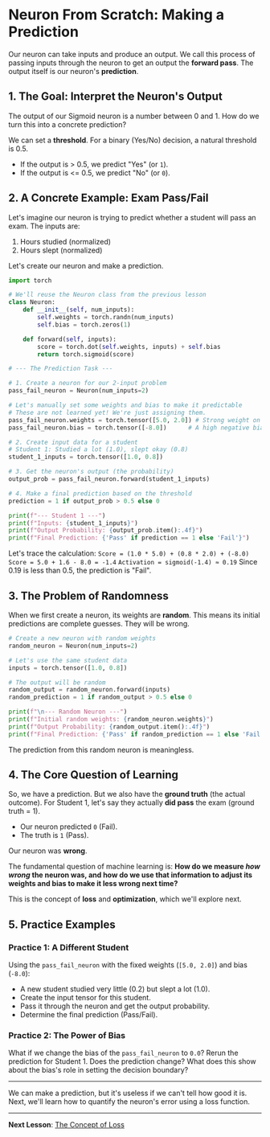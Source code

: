 # Neuron From Scratch: Making a Prediction

Our neuron can take inputs and produce an output. We call this process of passing inputs through the neuron to get an output the **forward pass**. The output itself is our neuron's **prediction**.

## 1. The Goal: Interpret the Neuron's Output

The output of our Sigmoid neuron is a number between 0 and 1. How do we turn this into a concrete prediction?

We can set a **threshold**. For a binary (Yes/No) decision, a natural threshold is 0.5.
- If the output is > 0.5, we predict "Yes" (or `1`).
- If the output is <= 0.5, we predict "No" (or `0`).

## 2. A Concrete Example: Exam Pass/Fail

Let's imagine our neuron is trying to predict whether a student will pass an exam. The inputs are:
1.  Hours studied (normalized)
2.  Hours slept (normalized)

Let's create our neuron and make a prediction.

```python
import torch

# We'll reuse the Neuron class from the previous lesson
class Neuron:
    def __init__(self, num_inputs):
        self.weights = torch.randn(num_inputs)
        self.bias = torch.zeros(1)

    def forward(self, inputs):
        score = torch.dot(self.weights, inputs) + self.bias
        return torch.sigmoid(score)

# --- The Prediction Task ---

# 1. Create a neuron for our 2-input problem
pass_fail_neuron = Neuron(num_inputs=2)

# Let's manually set some weights and bias to make it predictable
# These are not learned yet! We're just assigning them.
pass_fail_neuron.weights = torch.tensor([5.0, 2.0]) # Strong weight on studying
pass_fail_neuron.bias = torch.tensor([-8.0])      # A high negative bias (hard to pass)

# 2. Create input data for a student
# Student 1: Studied a lot (1.0), slept okay (0.8)
student_1_inputs = torch.tensor([1.0, 0.8])

# 3. Get the neuron's output (the probability)
output_prob = pass_fail_neuron.forward(student_1_inputs)

# 4. Make a final prediction based on the threshold
prediction = 1 if output_prob > 0.5 else 0

print(f"--- Student 1 ---")
print(f"Inputs: {student_1_inputs}")
print(f"Output Probability: {output_prob.item():.4f}")
print(f"Final Prediction: {'Pass' if prediction == 1 else 'Fail'}")
```

Let's trace the calculation:
`Score = (1.0 * 5.0) + (0.8 * 2.0) + (-8.0)`
`Score = 5.0 + 1.6 - 8.0 = -1.4`
`Activation = sigmoid(-1.4) ≈ 0.19`
Since 0.19 is less than 0.5, the prediction is "Fail".

## 3. The Problem of Randomness

When we first create a neuron, its weights are **random**. This means its initial predictions are complete guesses. They will be wrong.

```python
# Create a new neuron with random weights
random_neuron = Neuron(num_inputs=2)

# Let's use the same student data
inputs = torch.tensor([1.0, 0.8])

# The output will be random
random_output = random_neuron.forward(inputs)
random_prediction = 1 if random_output > 0.5 else 0

print(f"\n--- Random Neuron ---")
print(f"Initial random weights: {random_neuron.weights}")
print(f"Output Probability: {random_output.item():.4f}")
print(f"Final Prediction: {'Pass' if random_prediction == 1 else 'Fail'}")
```
The prediction from this random neuron is meaningless.

## 4. The Core Question of Learning

So, we have a prediction. But we also have the **ground truth** (the actual outcome). For Student 1, let's say they actually **did pass** the exam (ground truth = 1).

- Our neuron predicted `0` (Fail).
- The truth is `1` (Pass).

Our neuron was **wrong**.

The fundamental question of machine learning is: **How do we measure *how wrong* the neuron was, and how do we use that information to adjust its weights and bias to make it less wrong next time?**

This is the concept of **loss** and **optimization**, which we'll explore next.

## 5. Practice Examples

### Practice 1: A Different Student

Using the `pass_fail_neuron` with the fixed weights (`[5.0, 2.0]`) and bias (`-8.0`):
- A new student studied very little (0.2) but slept a lot (1.0).
- Create the input tensor for this student.
- Pass it through the neuron and get the output probability.
- Determine the final prediction (Pass/Fail).

### Practice 2: The Power of Bias

What if we change the bias of the `pass_fail_neuron` to `0.0`? Rerun the prediction for Student 1. Does the prediction change? What does this show about the bias's role in setting the decision boundary?

---
We can make a prediction, but it's useless if we can't tell how good it is. Next, we'll learn how to quantify the neuron's error using a loss function.

---

**Next Lesson**: [The Concept of Loss](06_the_concept_of_loss.md)
